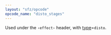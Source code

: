 ```yaml
---
layout: "sfz/opcode"
opcode_name: "disto_stages"
---
```

Used under the `‹effect›` header, with [type]=`disto`.

[type]: type#disto
